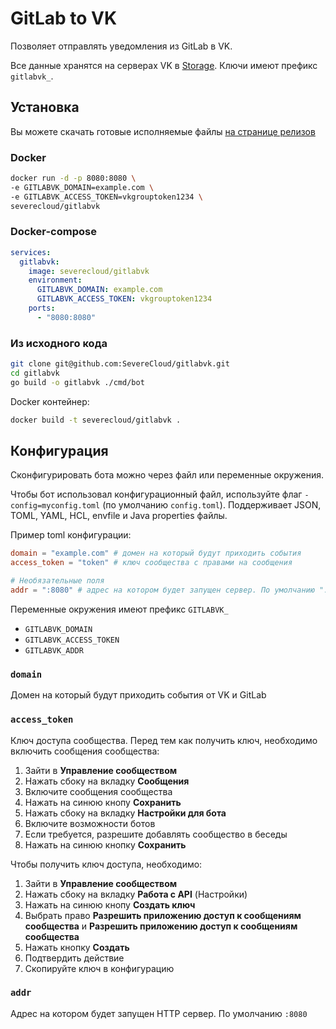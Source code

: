 # GitLab to VK

Позволяет отправлять уведомления из GitLab в VK. 

Все данные хранятся на серверах VK в [Storage](https://vk.com/dev/storage). Ключи имеют префикс `gitlabvk_`.

## Установка

Вы можете скачать готовые исполняемые файлы [на странице релизов](https://github.com/SevereCloud/vksdk/releases) 

### Docker

```bash
docker run -d -p 8080:8080 \
-e GITLABVK_DOMAIN=example.com \
-e GITLABVK_ACCESS_TOKEN=vkgrouptoken1234 \
severecloud/gitlabvk
```

### Docker-compose

```yaml
services:
  gitlabvk:
    image: severecloud/gitlabvk
    environment:
      GITLABVK_DOMAIN: example.com
      GITLABVK_ACCESS_TOKEN: vkgrouptoken1234
    ports:
      - "8080:8080"
```

### Из исходного кода

```bash
git clone git@github.com:SevereCloud/gitlabvk.git
cd gitlabvk
go build -o gitlabvk ./cmd/bot
```

Docker контейнер:

```bash
docker build -t severecloud/gitlabvk .
```

## Конфигурация

Сконфигурировать бота можно через файл или переменные окружения.

Чтобы бот использовал конфигурационный файл, используйте флаг `-config=myconfig.toml` (по умолчанию `config.toml`). Поддерживает JSON, TOML, YAML, HCL, envfile и Java properties файлы.

Пример toml конфигурации:

```toml
domain = "example.com" # домен на который будут приходить события
access_token = "token" # ключ сообщества с правами на сообщения

# Необязательные поля
addr = ":8080" # адрес на котором будет запущен сервер. По умолчанию ":8080"
```

Переменные окружения имеют префикс `GITLABVK_`

- `GITLABVK_DOMAIN`
- `GITLABVK_ACCESS_TOKEN`
- `GITLABVK_ADDR`

### `domain`

Домен на который будут приходить события от VK и GitLab

### `access_token`

Ключ доступа сообщества. Перед тем как получить ключ, необходимо включить сообщения сообщества:

1. Зайти в **Управление сообществом**  
2. Нажать сбоку на вкладку **Сообщения**
3. Включите сообщения сообщества
4. Нажать на синюю кнопу **Сохранить** 
5. Нажать сбоку на вкладку **Настройки для бота**
6. Включите возможности ботов
7. Если требуется, разрешите добавлять сообщество в беседы
8. Нажать на синюю кнопку **Сохранить** 

Чтобы получить ключ доступа, необходимо:

1. Зайти в **Управление сообществом** 
2. Нажать сбоку на вкладку **Работа с API** (Настройки)
3. Нажать на синюю кнопу **Создать ключ** 
4. Выбрать право **Разрешить приложению доступ к сообщениям сообщества** и **Разрешить приложению доступ к сообщениям сообщества**
5. Нажать кнопку **Создать**
6. Подтвердить действие
7. Скопируйте ключ в конфигурацию

### `addr`

Адрес на котором будет запущен HTTP сервер. По умолчанию `:8080`
